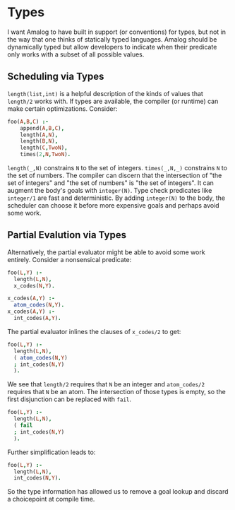 # Types

I want Amalog to have built in support (or conventions) for types, but not in the way that one thinks of statically typed languages.  Amalog should be dynamically typed but allow developers to indicate when their predicate only works with a subset of all possible values.


## Scheduling via Types

`length(list,int)` is a helpful description of the kinds of values that `length/2` works with.  If types are available, the compiler (or runtime) can make certain optimizations.  Consider:

```prolog
foo(A,B,C) :-
    append(A,B,C),
    length(A,N),
    length(B,N),
    length(C,TwoN),
    times(2,N,TwoN).
```

`length(_,N)` constrains `N` to the set of integers.  `times(_,N,_)` constrains `N` to the set of numbers.  The compiler can discern that the intersection of "the set of integers" and "the set of numbers" is "the set of integers".  It can augment the body's goals with `integer(N)`.  Type check predicates like `integer/1` are fast and deterministic.  By adding `integer(N)` to the body, the scheduler can choose it before more expensive goals and perhaps avoid some work.


## Partial Evalution via Types

Alternatively, the partial evaluator might be able to avoid some work entirely.  Consider a nonsensical predicate:

```prolog
foo(L,Y) :-
  length(L,N),
  x_codes(N,Y).

x_codes(A,Y) :-
  atom_codes(N,Y).
x_codes(A,Y) :-
  int_codes(A,Y).
```

The partial evaluator inlines the clauses of `x_codes/2` to get:

```prolog
foo(L,Y) :-
  length(L,N),
  ( atom_codes(N,Y)
  ; int_codes(N,Y)
  ).
```

We see that `length/2` requires that `N` be an integer and `atom_codes/2` requires that `N` be an atom.  The intersection of those types is empty, so the first disjunction can be replaced with `fail`.

```prolog
foo(L,Y) :-
  length(L,N),
  ( fail
  ; int_codes(N,Y)
  ).
```

Further simplification leads to:

```prolog
foo(L,Y) :-
  length(L,N),
  int_codes(N,Y).
```

So the type information has allowed us to remove a goal lookup and discard a choicepoint at compile time.
